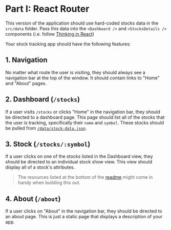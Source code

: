 # Part I: React Router

This version of the application should use hard-coded stocks data in the `src/data` folder. Pass this data into
the `<Dashboard />` and `<StocksDetails />` components (i.e. follow [Thinking in React](https://reactjs.org/docs/thinking-in-react.html))

Your stock tracking app should have the following features:

## 1. Navigation

No matter what route the user is visiting, they should always see a navigation
bar at the top of the window. It should contain links to "Home" and "About"
pages.

## 2. Dashboard (`/stocks`)

If a user visits `/stocks` or clicks "Home" in the navigation bar, they should
be directed to a dashboard page. This page should list all of the stocks that
the user is tracking, specifically their `name` and `symbol`. These stocks
should be pulled from [`/data/stock-data.json`](/data/stock-data.json).

## 3. Stock (`/stocks/:symbol`)

If a user clicks on one of the stocks listed in the Dashboard view, they should
be directed to an individual stock show view. This view should display all of
a stock's attributes.

> The resources listed at the bottom of the [readme](README.md) might come in
> handy when building this out.

## 4. About (`/about`)

If a user clicks on "About" in the navigation bar, they should be directed to an
about page. This is just a static page that displays a description of your app.

